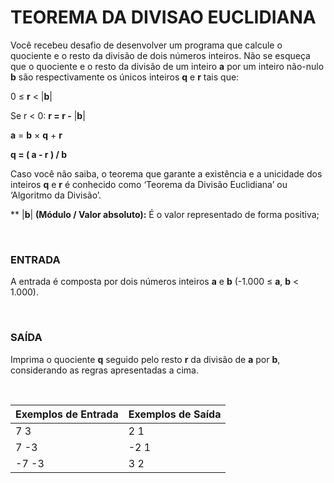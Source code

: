 ﻿# TEOREMA DA DIVISAO EUCLIDIANA

Você recebeu desafio de desenvolver um programa que calcule o quociente e o resto da divisão de dois números inteiros. Não se esqueça que o quociente e o resto da divisão de um inteiro **a** por um inteiro não-nulo **b** são respectivamente os únicos inteiros **q** e **r** tais que:

0 ≤ **r** < |**b**|

Se r < 0: **r = r -** |**b**|

**a** = **b** × **q** + **r**

**q = ( a - r ) / b**

Caso você não saiba, o teorema que garante a existência e a unicidade dos inteiros **q** e **r** é conhecido como ‘Teorema da Divisão Euclidiana’ ou ‘Algoritmo da Divisão’.

** |**b**| **(Módulo / Valor absoluto):** É o valor representado de forma positiva;

<br/>

### ENTRADA

A entrada é composta por dois números inteiros **a** e **b** (-1.000 ≤ **a**, **b** < 1.000).

<br/>

### SAÍDA

Imprima o quociente **q** seguido pelo resto **r** da divisão de **a** por **b**, considerando as regras apresentadas a cima.

<br/>

| Exemplos de Entrada | Exemplos de Saída |
| ------------------- | ----------------- |
| 7 3                 | 2 1               |
| 7 -3                | -2 1              |
| -7 -3               | 3 2               |

